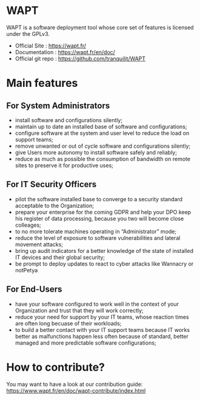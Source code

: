 WAPT
====

WAPT is a software deployment tool whose core set of features is licensed under the GPLv3.

* Official Site : https://wapt.fr/
* Documentation : https://wapt.fr/en/doc/
* Official git repo : https://github.com/tranquilit/WAPT

Main features
=============

For System Administrators
-------------------------

* install software and configurations silently;
* maintain up to date an installed base of software and configurations;
* configure software at the system and user level to reduce the load on support teams;
* remove unwanted or out of cycle software and configurations silently;
* give Users more autonomy to install software safely and reliably;
* reduce as much as possible the consumption of bandwidth on remote sites to preserve it for productive uses;

For IT Security Officers
------------------------

* pilot the software installed base to converge to a security standard acceptable to the Organization;
* prepare your enterprise for the coming GDPR and help your DPO keep his register of data processing, because you two will become close colleages;
* to no more tolerate machines operating in “Administrator” mode;
* reduce the level of exposure to software vulnerabilities and lateral movement attacks;
* bring up audit indicators for a better knowledge of the state of installed IT devices and their global security;
* be prompt to deploy updates to react to cyber attacks like Wannacry or notPetya

For End-Users
-------------

* have your software configured to work well in the context of your Organization and trust that they will work correctly;
* reduce your need for support by your IT teams, whose reaction times are often long becuase of their workloads;
* to build a better contact with your IT support teams because IT works better as malfunctions happen less often because of standard, better managed and more predictable software configurations;

How to contribute?
==================

You may want to have a look at our contribution guide: https://www.wapt.fr/en/doc/wapt-contribute/index.html
